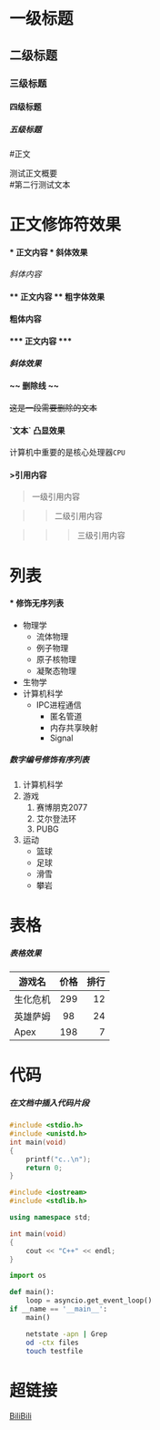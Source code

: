 # 一级标题

## 二级标题

### 三级标题

#### 四级标题

##### 五级标题

#正文

测试正文概要<br>
\#第二行测试文本

# 正文修饰符效果

#### \* 正文内容 \* 斜体效果

*斜体内容*

#### \*\* 正文内容 \*\* 粗字体效果

**粗体内容**

#### \*\*\* 正文内容 \*\*\*

***斜体效果***

#### \~\~ 删除线 \~\~

~~这是一段需要删除的文本~~

#### \`文本\` 凸显效果

计算机中重要的是核心处理器`CPU`

#### \>引用内容

> 一级引用内容

>> 二级引用内容

>>> 三级引用内容

# 列表

#### \* 修饰无序列表

* 物理学
  * 流体物理
  * 例子物理
  * 原子核物理
  * 凝聚态物理
* 生物学
* 计算机科学
  * IPC进程通信
    * 匿名管道
    * 内存共享映射
    * Signal

##### 数字编号修饰有序列表
1. 计算机科学
2. 游戏
   1. 赛博朋克2077
   2. 艾尔登法环
   3. PUBG
3. 运动
   * 篮球
   * 足球
   * 滑雪
   * 攀岩

# 表格

##### 表格效果

游戏名|价格|排行
--|:--:|--:
生化危机|299|12
英雄萨姆|98|24
Apex|198|7

# 代码

##### 在文档中插入代码片段

```c
#include <stdio.h>
#include <unistd.h>
int main(void)
{
	printf("c..\n");
	return 0;
}
```

```cpp
#include <iostream>
#include <stdlib.h>

using namespace std;

int main(void)
{
	cout << "C++" << endl;
}
```

```python
import os

def main():
	loop = asyncio.get_event_loop()
if __name == '__main__':
	main()
```

```bash
	netstate -apn | Grep
	od -ctx files
	touch testfile
```

# 超链接

[BiliBili](https://www.bilibili.com "点击B站")	



